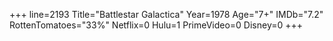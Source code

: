 +++
line=2193
Title="Battlestar Galactica"
Year=1978
Age="7+"
IMDb="7.2"
RottenTomatoes="33%"
Netflix=0
Hulu=1
PrimeVideo=0
Disney=0
+++

